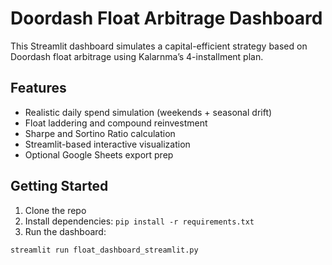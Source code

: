 # Doordash Float Arbitrage Dashboard

This Streamlit dashboard simulates a capital-efficient strategy based on Doordash float arbitrage using Kalarnma’s 4-installment plan.

## Features
- Realistic daily spend simulation (weekends + seasonal drift)
- Float laddering and compound reinvestment
- Sharpe and Sortino Ratio calculation
- Streamlit-based interactive visualization
- Optional Google Sheets export prep

## Getting Started

1. Clone the repo
2. Install dependencies: `pip install -r requirements.txt`
3. Run the dashboard:
```bash
streamlit run float_dashboard_streamlit.py
```